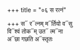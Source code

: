 +++
title = "०६ स रत्नं"

+++
स᳓ र᳓त्नम् म᳓र्तियो व᳓सु  
वि᳓श्वं तोक᳓म् उत᳓ त्म᳓ना  
अ᳓छा गछति अ᳓स्तृतः
